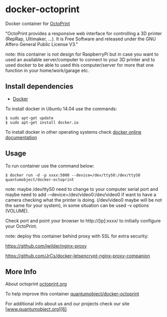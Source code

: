 # docker-octoprint

Docker container for [OctoPrint][3]

"OctoPrint provides a responsive web interface for controlling a 3D printer (RepRap, Ultimaker, ...). It is Free Software and released under the GNU Affero General Public License V3."

note: this container is not design for RaspberryPi but in case you want to used an available server/computer to connect to your 3D printer and to used docker to be able to used this computer/server for more that one function in your home/work/garage etc. 

## Install dependencies

  - [Docker][2]

To install docker in Ubuntu 14.04 use the commands:

    $ sudo apt-get update
    $ sudo apt-get install docker.io

 To install docker in other operating systems check [docker online documentation][4]

## Usage

To run container use the command below:

    $ docker run -d -p xxxx:5000 --device=/dev/ttyS0:/dev/ttyS0 quantumobject/docker-octoprint

note: maybe /dev/ttyS0 need to change to your computer serial port and maybe need to add -–device=/dev/video0:/dev/video0 if want to have a camera checking what the printer is doing. (/dev/video0 maybe will be not the same for your system), in some situation can be used -v options (VOLUME).

Check port and point your browser to http://[ip]:xxxx/  to initially configure your OctoPrint.

note: deploy this container behind proxy with SSL for extra security:

https://github.com/jwilder/nginx-proxy

https://github.com/JrCs/docker-letsencrypt-nginx-proxy-companion

## More Info

About octoprint [octoprint.org][1]

To help improve this container [quantumobject/docker-octoprint][5]

For additional info about us and our projects check our site [www.quantumobject.org][6]

[1]:http://octoprint.org/
[2]:https://www.docker.com
[3]:https://github.com/foosel/OctoPrint
[4]:http://docs.docker.com
[5]:https://github.com/QuantumObject/docker-octoprint
[6]:https://www.quantumobject.org/

